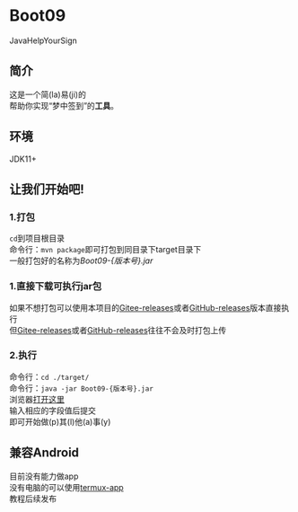 # Boot09
 JavaHelpYourSign
## 简介
这是一个简(la)易(ji)的  
帮助你实现“梦中签到”的**工具**。
## 环境
JDK11+
## 让我们开始吧!
### 1.打包
`cd`到项目根目录  
命令行：`mvn package`即可打包到同目录下target目录下  
一般打包好的名称为*Boot09-{版本号}.jar*  
### 1.直接下载可执行jar包
如果不想打包可以使用本项目的[Gitee-releases](https://gitee.com/electricc/Boot09/releases)或者[GitHub-releases](https://github.com/1067561191/Boot09/releases)版本直接执行  
但[Gitee-releases](https://gitee.com/electricc/Boot09/releases)或者[GitHub-releases](https://github.com/1067561191/Boot09/releases)往往不会及时打包上传
### 2.执行
命令行：`cd ./target/`  
命令行：`java -jar Boot09-{版本号}.jar`   
浏览器[打开这里](http://localhost:8080/)  
输入相应的字段值后提交  
即可开始做(p)其(l)他(a)事(y)  
## 兼容Android
目前没有能力做app  
没有电脑的可以使用[termux-app](https://github.com/termux/termux-app)  
教程后续发布
